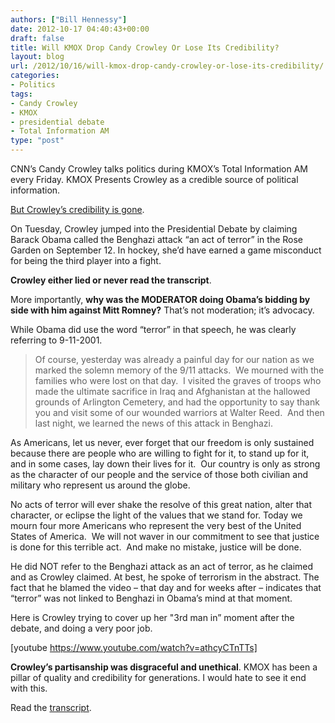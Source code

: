 ```yaml
---
authors: ["Bill Hennessy"]
date: 2012-10-17 04:40:43+00:00
draft: false
title: Will KMOX Drop Candy Crowley Or Lose Its Credibility?
layout: blog
url: /2012/10/16/will-kmox-drop-candy-crowley-or-lose-its-credibility/
categories:
- Politics
tags:
- Candy Crowley
- KMOX
- presidential debate
- Total Information AM
type: "post"
---
```


CNN’s Candy Crowley talks politics during KMOX’s Total Information AM every Friday. KMOX Presents Crowley as a credible source of political information.

[But Crowley’s credibility is gone](https://twitchy.com/2012/10/16/and-now-cnn-walks-back-false-act-of-terror-fact-check/).

On Tuesday, Crowley jumped into the Presidential Debate by claiming Barack Obama called the Benghazi attack “an act of terror” in the Rose Garden on September 12. In hockey, she’d have earned a game misconduct for being the third player into a fight.

**Crowley either lied or never read the transcript**.

More importantly, **why was the MODERATOR doing Obama’s bidding by side with him against Mitt Romney?** That’s not moderation; it’s advocacy.

While Obama did use the word “terror” in that speech, he was clearly referring to 9-11-2001.


> Of course, yesterday was already a painful day for our nation as we marked the solemn memory of the 9/11 attacks.  We mourned with the families who were lost on that day.  I visited the graves of troops who made the ultimate sacrifice in Iraq and Afghanistan at the hallowed grounds of Arlington Cemetery, and had the opportunity to say thank you and visit some of our wounded warriors at Walter Reed.  And then last night, we learned the news of this attack in Benghazi.

As Americans, let us never, ever forget that our freedom is only sustained because there are people who are willing to fight for it, to stand up for it, and in some cases, lay down their lives for it.  Our country is only as strong as the character of our people and the service of those both civilian and military who represent us around the globe.

No acts of terror will ever shake the resolve of this great nation, alter that character, or eclipse the light of the values that we stand for. Today we mourn four more Americans who represent the very best of the United States of America.  We will not waver in our commitment to see that justice is done for this terrible act.  And make no mistake, justice will be done.


He did NOT refer to the Benghazi attack as an act of terror, as he claimed and as Crowley claimed. At best, he spoke of terrorism in the abstract. The fact that he blamed the video – that day and for weeks after – indicates that “terror” was not linked to Benghazi in Obama’s mind at that moment.

Here is Crowley trying to cover up her "3rd man in” moment after the debate, and doing a very poor job.

[youtube https://www.youtube.com/watch?v=athcyCTnTTs]



**Crowley’s partisanship was disgraceful and unethical**. KMOX has been a pillar of quality and credibility for generations. I would hate to see it end with this.

Read the [transcript](https://blogs.wsj.com/washwire/2012/10/16/replay-obamas-rose-garden-remarks-on-libya/).
